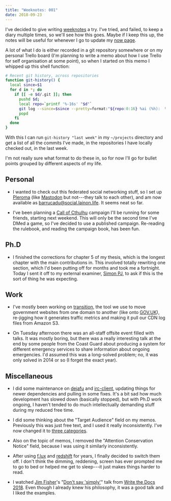 ```yaml
---
title: "Weeknotes: 001"
date: 2018-09-23
---
```


I've decided to give writing [weeknotes][] a try.  I've tried, and
failed, to keep a diary multiple times, so we'll see how this goes.
Maybe if I keep this up, the notes will be useful for whenever I go to
update my [now page][].

[weeknotes]: https://weeknot.es/
[now page]: https://www.barrucadu.co.uk/now.html

A lot of what I do is either recorded in a git repository somewhere or
on my personal Trello board (I'm planning to write a memo about how I
use Trello for self organisation at some point), so when I started on
this memo I whipped up this shell function:

```bash
# Recent git history, across repositories
function git-history() {
  local since=$1
  for d in *; do
    if [[ -e $d/.git ]]; then
      pushd $d;
      local repo=`printf '%-16s' "$d"`
      git log --since=$since --pretty=format:"${repo:0:16} %ai (%h):  %s" --author='Michael Walker' --all
      popd
    fi
  done
}
```

With this I can run `git-history "last week"` in my `~/projects`
directory and get a list of all the commits I've made, in the
repositories I have locally checked out, in the last week.

I'm not really sure what format to do these in, so for now I'll go for
bullet points grouped by different aspects of my life.

## Personal

* I wanted to check out this federated social networking stuff, so I
  set up [Pleroma][] (like [Mastodon][] but not---they talk to each
  other), and am now available as [barrucadu@social.lainon.life][].
  It seems neat so far.

* I've been planning a [Call of Cthulhu][] campaign I'll be running
  for some friends, starting next weekend.  This will only be the
  second time I've DMed a game, so I've decided to use a published
  campaign.  Re-reading the rulebook, and reading the campaign book,
  has been fun.

[Pleroma]: https://pleroma.social/
[Mastodon]: https://mastodon.social/about
[barrucadu@social.lainon.life]: https://social.lainon.life/users/barrucadu
[Call of Cthulhu]: https://en.wikipedia.org/wiki/Call_of_Cthulhu_(role-playing_game)

## Ph.D

* I finished the corrections for chapter 5 of my thesis, which is the
  longest chapter with the main contributions in.  This involved
  totally rewriting one section, which I'd been putting off for months
  and took me a fortnight.  Today I sent it off to my external
  examiner, [Simon PJ][], to ask if this is the sort of thing he was
  expecting.

[Simon PJ]: https://www.microsoft.com/en-us/research/people/simonpj/

## Work

* I've mostly been working on [transition][], the tool we use to move
  government websites from one domain to another (like onto
  [GOV.UK][]), re-jigging how it generates traffic metrics and making
  it pull our CDN log files from Amazon S3.

* On Tuesday afternoon there was an all-staff offsite event filled
  with talks.  It was mostly boring, but there was a really
  interesting talk at the end by some people from the Coast Guard
  about producing a system for different emergency services to share
  information about ongoing emergencies.  I'd assumed this was a
  long-solved problem; no, it was only solved in 2014 or so (I forget
  the exact year).

[transition]: https://github.com/alphagov/transition
[GOV.UK]: https://www.gov.uk/

## Miscellaneous

* I did some maintenance on [dejafu][] and [irc-client][], updating
  things for newer dependencies and pulling in some fixes.  It's a bit
  sad how much development has slowed down (basically stopped), but
  with Ph.D work ongoing, I haven't tended to do much intellectually
  demanding stuff during my reduced free time.

* I did some thinking about the "Target Audience" field on my memos.
  Previously this was just free text, and I used it really
  inconsistently.  I've now changed it to [three categories][].

* Also on the topic of memos, I removed the "Attention Conservation
  Notice" field, because I was using it similarly inconsistently.

* After using [f.lux][] and [redshift][] for years, I finally decided
  to switch them off.  I don't think the dimming, reddening, screen
  has ever prompted me to go to bed or helped me get to sleep---it
  just makes things harder to read.

* I watched [Jim Fisher][]'s "[Don't say 'simply'][]" talk from [Write
  the Docs 2018][].  Even though I already knew his philosophy, it was
  a good talk and I liked the examples.

[dejafu]: https://github.com/barrucadu/dejafu
[irc-client]: https://github.com/barrucadu/irc-client
[three categories]: https://memo.barrucadu.co.uk/read-me-first.html
[f.lux]: https://justgetflux.com/
[redshift]: http://jonls.dk/redshift/
[Jim Fisher]: https://jameshfisher.com/
[Don't say 'simply']: https://jameshfisher.com/2018/09/13/dont-say-simply-writethedocs-prague.html
[Write the Docs 2018]: http://www.writethedocs.org/conf/prague/2018/
